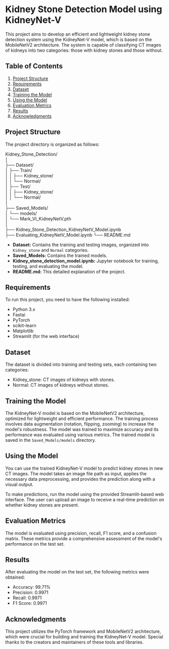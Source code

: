 # Kidney Stone Detection Model using KidneyNet-V

This project aims to develop an efficient and lightweight kidney stone detection system using the KidneyNet-V model, which is based on the MobileNetV2 architecture. The system is capable of classifying CT images of kidneys into two categories: those with kidney stones and those without.

## Table of Contents

1. [Project Structure](#project-structure)
2. [Requirements](#requirements)
3. [Dataset](#dataset)
4. [Training the Model](#training-the-model)
5. [Using the Model](#using-the-model)
6. [Evaluation Metrics](#evaluation-metrics)
7. [Results](#results)
8. [Acknowledgments](#acknowledgments)

## Project Structure

The project directory is organized as follows:

Kidney_Stone_Detection/  
│  
├── Dataset/  
│   ├── Train/  
│   │   ├── Kidney_stone/  
│   │   └── Normal/  
│   ├── Test/  
│   │   ├── Kidney_stone/  
│   │   └── Normal/  
│  
├── Saved_Models/  
│   └── models/  
│       └── Mark_VI_KidneyNetV.pth  
│  
├── Kidney_Stone_Detection_KidneyNetV_Model.ipynb  
├── Evaluating_KidneyNetV_Model.ipynb
└── README.md  


- **Dataset:** Contains the training and testing images, organized into `Kidney_stone` and `Normal` categories.
- **Saved_Models:** Contains the trained models.
- **Kidney_stone_detection_model.ipynb:** Jupyter notebook for training, testing, and evaluating the model.
- **README.md:** This detailed explanation of the project.

## Requirements

To run this project, you need to have the following installed:

- Python 3.x
- Fastai
- PyTorch
- scikit-learn
- Matplotlib
- Streamlit (for the web interface)


## Dataset
The dataset is divided into training and testing sets, each containing two categories:

- Kidney_stone: CT images of kidneys with stones.
- Normal: CT images of kidneys without stones.


## Training the Model
The KidneyNet-V model is based on the MobileNetV2 architecture, optimized for lightweight and efficient performance. The training process involves data augmentation (rotation, flipping, zooming) to increase the model's robustness. The model was trained to maximize accuracy and its performance was evaluated using various metrics.  The trained model is saved in the `Saved_Models/models` directory.


## Using the Model
You can use the trained KidneyNet-V model to predict kidney stones in new CT images. The model takes an image file path as input, applies the necessary data preprocessing, and provides the prediction along with a visual output.

To make predictions, run the model using the provided Streamlit-based web interface. The user can upload an image to receive a real-time prediction on whether kidney stones are present.

## Evaluation Metrics
The model is evaluated using precision, recall, F1 score, and a confusion matrix. These metrics provide a comprehensive assessment of the model's performance on the test set.

## Results
After evaluating the model on the test set, the following metrics were obtained:

- Accuracy: 99.71%
- Precision: 0.9971
- Recall: 0.9971
- F1 Score: 0.9971

## Acknowledgments
This project utilizes the PyTorch framework and MobileNetV2 architecture, which were crucial for building and training the KidneyNet-V model. Special thanks to the creators and maintainers of these tools and libraries.